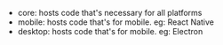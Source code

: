 - core: hosts code that's necessary for all platforms
- mobile: hosts code that's for mobile. eg: React Native 
- desktop: hosts code that's for mobile. eg: Electron
